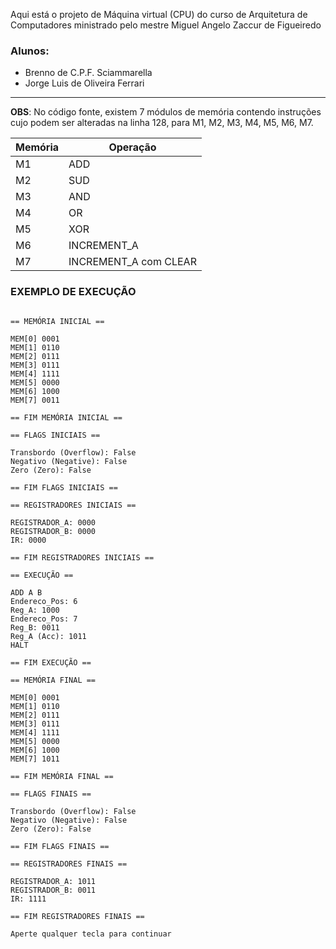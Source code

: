 Aqui está o projeto de Máquina virtual (CPU) do curso de Arquitetura de Computadores ministrado pelo mestre Miguel Angelo Zaccur de Figueiredo

### Alunos:
* Brenno de C.P.F. Sciammarella
* Jorge Luis de Oliveira Ferrari

----

**OBS**:
No código fonte, existem 7 módulos de memória contendo instruções cujo podem ser alteradas na linha 128, para M1, M2, M3, M4, M5, M6, M7.<br>

| Memória | Operação | 
|---------|----------|
| M1    | ADD      |
|M2  |SUD|
|M3  |AND|
|M4  |OR|
|M5  |XOR|
|M6  |INCREMENT_A|
|M7  |INCREMENT_A com CLEAR|


### EXEMPLO DE EXECUÇÃO

```

== MEMÓRIA INICIAL ==

MEM[0] 0001
MEM[1] 0110
MEM[2] 0111
MEM[3] 0111
MEM[4] 1111
MEM[5] 0000
MEM[6] 1000
MEM[7] 0011

== FIM MEMÓRIA INICIAL ==

== FLAGS INICIAIS ==

Transbordo (Overflow): False
Negativo (Negative): False
Zero (Zero): False

== FIM FLAGS INICIAIS ==

== REGISTRADORES INICIAIS ==

REGISTRADOR_A: 0000
REGISTRADOR_B: 0000
IR: 0000

== FIM REGISTRADORES INICIAIS ==

== EXECUÇÃO ==

ADD A B
Endereco_Pos: 6
Reg_A: 1000
Endereco_Pos: 7
Reg_B: 0011
Reg_A (Acc): 1011
HALT

== FIM EXECUÇÃO ==

== MEMÓRIA FINAL ==

MEM[0] 0001
MEM[1] 0110
MEM[2] 0111
MEM[3] 0111
MEM[4] 1111
MEM[5] 0000
MEM[6] 1000
MEM[7] 1011

== FIM MEMÓRIA FINAL ==

== FLAGS FINAIS ==

Transbordo (Overflow): False
Negativo (Negative): False
Zero (Zero): False

== FIM FLAGS FINAIS ==

== REGISTRADORES FINAIS ==

REGISTRADOR_A: 1011
REGISTRADOR_B: 0011
IR: 1111

== FIM REGISTRADORES FINAIS ==

Aperte qualquer tecla para continuar
```
